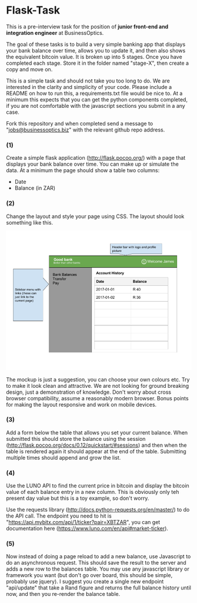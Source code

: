 Flask-Task
==========

This is a pre-interview task for the position of **junior front-end and integration engineer** at BusinessOptics.

The goal of these tasks is to build a very simple banking app that displays your bank balance over time, allows you to update it, and then also shows the equivalent bitcoin value. It is broken up into 5 stages. Once you have completed each stage. Store it in the folder named "stage-X", then create a copy and move on.

This is a simple task and should not take you too long to do. We are interested in the clarity and simplicity of your code. Please include a README on how to run this, a requirements.txt file would be nice to. At a minimum this expects that you can get the python components completed, if you are not comfortable with the javascript sections you submit in a any case.

Fork this repository and when completed send a message to "jobs@businessoptics.biz" with the relevant github repo address.

### (1)
Create a simple flask application (http://flask.pocoo.org/) with a page that displays your bank balance over time. You can make up or simulate the data. At a minimum the page should show a table two columns:
  * Date
  * Balance (in ZAR)

### (2)
Change the layout and style your page using CSS. The layout should look something like this.

![Mockup](Mockup.png)

The mockup is just a suggestion, you can choose your own colours etc. Try to make it look clean and attractive. We are not looking for ground breaking design, just a demonstration of knowledge. Don't worry about cross browser compatibility, assume a reasonably modern browser. Bonus points for making the layout responsive and work on mobile devices.

### (3)
Add a form below the table that allows you set your current balance. When submitted this should store the balance using the session (http://flask.pocoo.org/docs/0.12/quickstart/#sessions) and then when the table is rendered again it should appear at the end of the table. Submitting multiple times should append and grow the list.

### (4)
Use the LUNO API to find the current price in bitcoin and display the bitcoin value of each balance entry in a new column. This is obviously only teh present day value but this is a toy example, so don't worry.

Use the requests library (http://docs.python-requests.org/en/master/) to do the API call. The endpoint you need to hit is "https://api.mybitx.com/api/1/ticker?pair=XBTZAR", you can get documentation here (https://www.luno.com/en/api#market-ticker). 

### (5)
Now instead of doing a page reload to add a new balance, use Javascript to do an asynchronous request. This should save the result to the server and adds a new row to the balances table. You may use any javascript library or framework you want (but don't go over board, this should be simple, probably use jquery). I suggest you create a single new endpoint "api/update" that take a Rand figure and returns the full balance history until now, and then you re-render the balance table.
